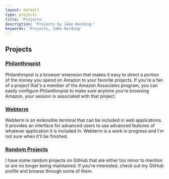 ```yaml
---
layout: default
type: projects
title: 'Projects'
description: 'Projects by Jake Harding.'
keywords: 'Projects, Jake Harding'
---
```


## Projects

### [Philanthropist](/philanthropist)
Philanthropist is a browser extension that makes it easy to direct a portion of the money you spend on Amazon to your favorite projects. If you're a fan of a project that's a member of the Amazon Associates program, you can easily configure Philanthropist to make sure anytime you're browsing Amazon, your session is associated with that project.

### [Webterm](https://github.com/jharding/webterm)
Webterm is an extensible terminal that can be included in web applications. It provides an interface for advanced users to use advanced features of whatever application it is included in. Webterm is a work in progress and I'm not sure when it'll be finished. 

### [Random Projects](https://github.com/jharding)
I have some random projects on GitHub that are either too minor to mention or are no longer being maintained. If you're interested, check out my GitHub profile and browse through some of them.
